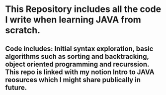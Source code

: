 # This Repository includes all the code I write when learning JAVA from scratch. 
## Code includes: Initial syntax exploration, basic algorithms such as sorting and backtracking, object oriented programming and recurssion. This repo is linked with my notion Intro to JAVA reosurces which I might share publically in future.  
